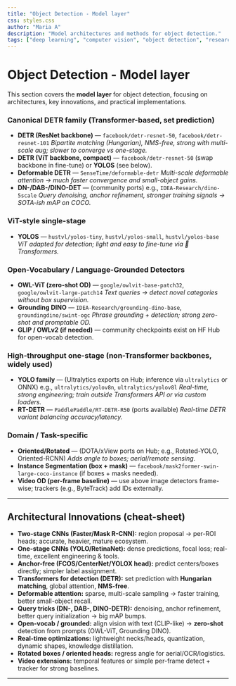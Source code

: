 ```yaml
---
title: "Object Detection - Model layer"
css: styles.css
author: "Maria A"
description: "Model architectures and methods for object detection."
tags: ["deep learning", "computer vision", "object detection", "research"]
---
```

# Object Detection - Model layer
This section covers the **model layer** for object detection, focusing on architectures, key innovations, and practical implementations.

### Canonical DETR family (Transformer-based, set prediction)

* **DETR (ResNet backbone)** — `facebook/detr-resnet-50`, `facebook/detr-resnet-101`
  *Bipartite matching (Hungarian), NMS-free, strong with multi-scale aug; slower to converge vs one-stage.*
* **DETR (ViT backbone, compact)** — `facebook/detr-resnet-50` (swap backbone in fine-tune) or **YOLOS** (see below).
* **Deformable DETR** — `SenseTime/deformable-detr`
  *Multi-scale deformable attention → much faster convergence and small-object gains.*
* **DN-/DAB-/DINO-DET** — (community ports) e.g., `IDEA-Research/dino-5scale`
  *Query denoising, anchor refinement, stronger training signals → SOTA-ish mAP on COCO.*

### ViT-style single-stage

* **YOLOS** — `hustvl/yolos-tiny`, `hustvl/yolos-small`, `hustvl/yolos-base`
  *ViT adapted for detection; light and easy to fine-tune via 🤗 Transformers.*

### Open-Vocabulary / Language-Grounded Detectors

* **OWL-ViT (zero-shot OD)** — `google/owlvit-base-patch32`, `google/owlvit-large-patch14`
  *Text queries → detect novel categories without box supervision.*
* **Grounding DINO** — `IDEA-Research/grounding-dino-base`, `groundingdino/swint-ogc`
  *Phrase grounding + detection; strong zero-shot and promptable OD.*
* **GLIP / OWLv2 (if needed)** — community checkpoints exist on HF Hub for open-vocab detection.

### High-throughput one-stage (non-Transformer backbones, widely used)

* **YOLO family** — (Ultralytics exports on Hub; inference via `ultralytics` or ONNX) e.g., `ultralytics/yolov8n`, `ultralytics/yolov8l`
  *Real-time, strong engineering; train outside Transformers API or via custom loaders.*
* **RT-DETR** — `PaddlePaddle/RT-DETR-R50` (ports available)
  *Real-time DETR variant balancing accuracy/latency.*

### Domain / Task-specific

* **Oriented/Rotated** — (DOTA/xView ports on Hub; e.g., Rotated-YOLO, Oriented-RCNN)
  *Adds angle to boxes; aerial/remote sensing.*
* **Instance Segmentation (box + mask)** — `facebook/mask2former-swin-large-coco-instance` (if boxes + masks needed).
* **Video OD (per-frame baseline)** — use above image detectors frame-wise; trackers (e.g., ByteTrack) add IDs externally.

---

## Architectural Innovations (cheat-sheet)

* **Two-stage CNNs (Faster/Mask R-CNN):** region proposal → per-ROI heads; accurate, heavier, mature ecosystem.
* **One-stage CNNs (YOLO/RetinaNet):** dense predictions, focal loss; real-time, excellent engineering & tools.
* **Anchor-free (FCOS/CenterNet/YOLOX head):** predict centers/boxes directly; simpler label assignment.
* **Transformers for detection (DETR):** set prediction with **Hungarian matching**, global attention, **NMS-free**.
* **Deformable attention:** sparse, multi-scale sampling → faster training, better small-object recall.
* **Query tricks (DN-, DAB-, DINO-DETR):** denoising, anchor refinement, better query initialization → big mAP bumps.
* **Open-vocab / grounded:** align vision with text (CLIP-like) → **zero-shot** detection from prompts (OWL-ViT, Grounding DINO).
* **Real-time optimizations:** lightweight necks/heads, quantization, dynamic shapes, knowledge distillation.
* **Rotated boxes / oriented heads:** regress angle for aerial/OCR/logistics.
* **Video extensions:** temporal features or simple per-frame detect + tracker for strong baselines.

---
